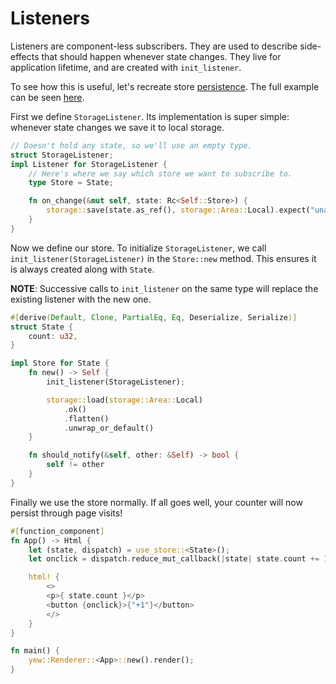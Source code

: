 # Listeners

Listeners are component-less subscribers. They are used to describe side-effects that should happen
whenever state changes. They live for application lifetime, and are created with `init_listener`.

To see how this is useful, let's recreate store [persistence](./persistence.md). The full example can
be seen [here](https://github.com/intendednull/yewdux/blob/master/examples/listener/src/main.rs).

First we define `StorageListener`. Its implementation is super simple: whenever state changes we
save it to local storage.

```rust
// Doesn't hold any state, so we'll use an empty type.
struct StorageListener;
impl Listener for StorageListener {
    // Here's where we say which store we want to subscribe to.
    type Store = State;

    fn on_change(&mut self, state: Rc<Self::Store>) {
        storage::save(state.as_ref(), storage::Area::Local).expect("unable to save state");
    }
}
```

Now we define our store. To initialize `StorageListener`, we call `init_listener(StorageListener)`
in the `Store::new` method. This ensures it is always created along with `State`.

**NOTE**: Successive calls to `init_listener` on the same type will replace the existing listener
with the new one.

```rust
#[derive(Default, Clone, PartialEq, Eq, Deserialize, Serialize)]
struct State {
    count: u32,
}

impl Store for State {
    fn new() -> Self {
        init_listener(StorageListener);

        storage::load(storage::Area::Local)
            .ok()
            .flatten()
            .unwrap_or_default()
    }

    fn should_notify(&self, other: &Self) -> bool {
        self != other
    }
}
```

Finally we use the store normally. If all goes well, your counter will now persist through page
visits!

```rust
#[function_component]
fn App() -> Html {
    let (state, dispatch) = use_store::<State>();
    let onclick = dispatch.reduce_mut_callback(|state| state.count += 1);

    html! {
        <>
        <p>{ state.count }</p>
        <button {onclick}>{"+1"}</button>
        </>
    }
}

fn main() {
    yew::Renderer::<App>::new().render();
}
```
